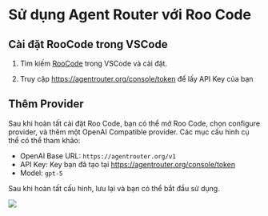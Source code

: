 # Sử dụng Agent Router với Roo Code


## Cài đặt RooCode trong VSCode

1. Tìm kiếm [RooCode](https://marketplace.visualstudio.com/items?itemName=RooVeterinaryInc.roo-cline) trong VSCode và cài đặt.

2. Truy cập https://agentrouter.org/console/token để lấy API Key của bạn


## Thêm Provider

Sau khi hoàn tất cài đặt Roo Code, bạn có thể mở Roo Code, chọn configure provider, và thêm một OpenAI Compatible provider. Các mục cấu hình cụ thể có thể tham khảo:


- OpenAI Base URL: `https://agentrouter.org/v1`
- API Key: Key bạn đã tạo tại https://agentrouter.org/console/token
- Model: `gpt-5`

Sau khi hoàn tất cấu hình, lưu lại và bạn có thể bắt đầu sử dụng.


![](../img/roo-code.png)


